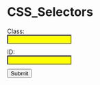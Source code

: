 # CSS_Selectors

<html>
<head>
<style>
input[type="text"] {
  width: 150px;
  display: block;
  margin-bottom: 10px;
  background-color: yellow;
}

input[type="button"] {
  width: 120px;
  margin-left: 35px;
  display: block;
}
</style>
</head>
<body>

<form name="input" action="" method="get">
  Class:<input type="text" name="Name" value=" " size="20">
  ID:<input type="text" name="Name" value=" " size="20">
  <input type="button" value="Submit">
</form>

</body>
</html>
